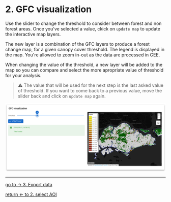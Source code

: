 # 2. GFC visualization

Use the slider to change the threshold to consider between forest and non forest areas. Once you've selected a value, ckick on `update map` to update the interactive map layers. 

The new layer is a combination of the GFC layers to produce a forest change map, for a given canopy cover threshold. The legend is displayed in the map. You're allowed to zoom in-out as the data are processed in GEE. 

When changing the value of the threshold, a new layer will be added to the map so you can compare and select the more apropriate value of threshold for your analysis. 

> :warning: The value that will be used for the next step is the last asked value of threshold. If you want to come back to a previous value, move the slider back and click on `update map` again.  
  
  
![vizualization](./img/viz.png)

---
[ go to  &rarr; 3. Export data](./export.md)  

[return &larr; to 2. select AOI](./select_aoi.md) 